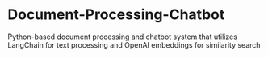 # Document-Processing-Chatbot
Python-based document processing and chatbot system that utilizes LangChain for text processing and OpenAI embeddings for similarity search
